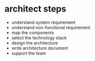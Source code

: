 # architect steps

- understand system requirement
- understand non-functional requirement
- map the components
- select the technology stack
- design the architecture
- write architecture document
- support the team
